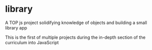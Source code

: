 # library

A TOP js project solidifying knowledge of objects and building a small library app

This is the first of multiple projects during the in-depth section of the curriculum into JavaScript
